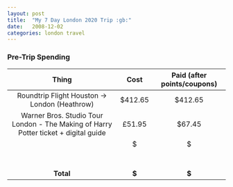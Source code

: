 ```yaml
---
layout: post
title:  "My 7 Day London 2020 Trip :gb:"
date:   2008-12-02
categories: london travel
---
```


### Pre-Trip Spending

| Thing | Cost | Paid (after points/coupons) |
| :---: | :---: | :---: |
| Roundtrip Flight Houston -> London (Heathrow) | $412.65 | $412.65 |
| Warner Bros. Studio Tour London - The Making of Harry Potter ticket + digital guide | £51.95 | $67.45 |
|  | $ | $ |
|  |  |  |
|  |  |  |
|  |  |  |
|  |  |  |
|  |  |  |
|  |  |  |
|  |  |  |
| **Total** | **$** | **$** |


